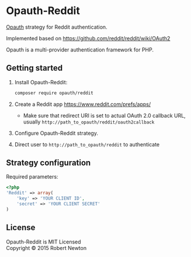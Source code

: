 Opauth-Reddit
=============
[Opauth][1] strategy for Reddit authentication.

Implemented based on https://github.com/reddit/reddit/wiki/OAuth2

Opauth is a multi-provider authentication framework for PHP.

Getting started
----------------
1. Install Opauth-Reddit:
   ```bash
   composer require opauth/reddit
   ```

2. Create a Reddit app https://www.reddit.com/prefs/apps/
   - Make sure that redirect URI is set to actual OAuth 2.0 callback URL, usually `http://path_to_opauth/reddit/oauth2callback`


3. Configure Opauth-Reddit strategy.

4. Direct user to `http://path_to_opauth/reddit` to authenticate


Strategy configuration
----------------------

Required parameters:

```php
<?php
'Reddit' => array(
    'key' => 'YOUR CLIENT ID',
    'secret' => 'YOUR CLIENT SECRET'
)
```

License
---------
Opauth-Reddit is MIT Licensed  
Copyright © 2015 Robert Newton

[1]: https://github.com/uzyn/opauth